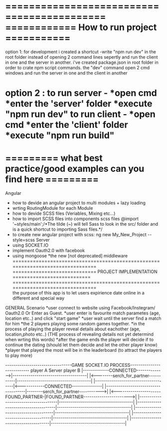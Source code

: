 
===========================================
============ How to run project ===========
===========================================
option 1: 
for development i created a shortcut -write "npm run dev" in the root folder
 instead of opening 2 command lines sepertly and run the client in one and the server in another.
i've created package.json in root folder in order to crate npm script commands.
the "dev" command open 2 cmd windows and run the server in one and the client in another

option 2 :
to run server - *open cmd *enter the 'server' folder *execute "npm run dev" 
to run client - *open cmd *enter the 'client' folder *execute "npm run build" 
======================================================================
========= what best practice/good examples can you find here =========
======================================================================
Angular
- how to devide an angular project to multi modules + lazy loading
- wrting RoutingModule for each Module
- how to devide SCSS files (Veriables, Mixing etc...)
- how to import SCSS files into components scss files @import '~styles/main';/*The tilde (~) will tell Sass to look in the src/ folder and is a quick shortcut to importing         Sass files.*/
- to create new angular project with scss: ng new My_New_Project --style=scss
Server
- using SOCKET.IO
- implement Oauth2.0 with facebook
- using mongoose 
  *the new [not deprecated] middleware
================================================================================  
============================= PROJECT IMPLEMENTATION ===========================
================================================================================  
the purpose of this app is to let users expirience date online in a different and special way

GENERAL Scenario 
*user connect to website using Facebook/Instegram/ Oauth2.0 Or Enter as Guest.
*user enter is favourite match parametes (age, location etc..) and click "start game"
*user wait until the server find a match for him
*the 2 players playing some random games together.
*in the process of playing the player reveal details about eachother (age, location,photo etc..) (THE process of revealing details not yet determind when wrting this words)
*after the game ends the player will decide if to continue the dating (should let them decide and let the other player know)
*player that played the  most will be in the leaderboard (to attract the players to play more)

---------------------------------GAME SOCKET.IO PROCESS---------------------------
player A                            Server                              player B
|-------------CONNECTED-------------->|-------------------------------------|
|<--------serch_for_partner-----------|-------------------------------------|
|-------------------------------------|<------------CONNECTED---------------|
|-------------------------------------|--------serch_for_partner----------->|
|<----------------------FOUND_PARTNER-|FOUND_PARTNER----------------------->|
|-------------------------------------|-------------------------------------|
|-------------------------------------|-------------------------------------|
|-------------------------------------|-------------------------------------|
|-------------------------------------|-------------------------------------|
|-------------------------------------|-------------------------------------|


